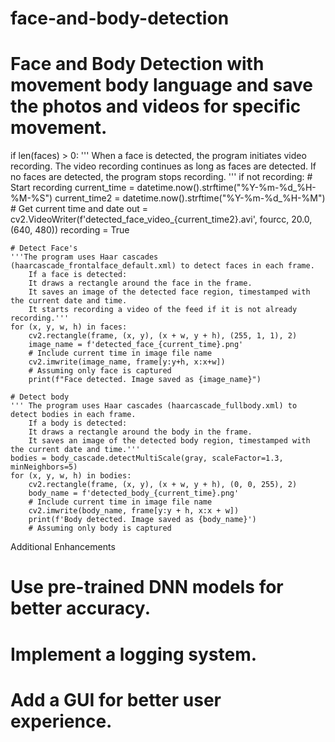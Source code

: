 # face-and-body-detection
# Face and Body Detection with movement body language and save the photos and videos for specific movement.

if len(faces) > 0:
    ''' When a face is detected, the program initiates video recording.
        The video recording continues as long as faces are detected.
        If no faces are detected, the program stops recording. '''
    if not recording:
        # Start recording
        current_time = datetime.now().strftime("%Y-%m-%d_%H-%M-%S")
        current_time2 = datetime.now().strftime("%Y-%m-%d_%H-%M")
        # Get current time and date
        out = cv2.VideoWriter(f'detected_face_video_{current_time2}.avi', fourcc, 20.0, (640, 480))
        recording = True

    # Detect Face's
    '''The program uses Haar cascades (haarcascade_frontalface_default.xml) to detect faces in each frame.
        If a face is detected:
        It draws a rectangle around the face in the frame.
        It saves an image of the detected face region, timestamped with the current date and time.
        It starts recording a video of the feed if it is not already recording.'''
    for (x, y, w, h) in faces:
        cv2.rectangle(frame, (x, y), (x + w, y + h), (255, 1, 1), 2)
        image_name = f'detected_face_{current_time}.png'
        # Include current time in image file name
        cv2.imwrite(image_name, frame[y:y+h, x:x+w])
        # Assuming only face is captured
        print(f"Face detected. Image saved as {image_name}")

    # Detect body
    ''' The program uses Haar cascades (haarcascade_fullbody.xml) to detect bodies in each frame.
        If a body is detected:
        It draws a rectangle around the body in the frame.
        It saves an image of the detected body region, timestamped with the current date and time.'''
    bodies = body_cascade.detectMultiScale(gray, scaleFactor=1.3, minNeighbors=5)
    for (x, y, w, h) in bodies:
        cv2.rectangle(frame, (x, y), (x + w, y + h), (0, 0, 255), 2)
        body_name = f'detected_body_{current_time}.png'
        # Include current time in image file name
        cv2.imwrite(body_name, frame[y:y + h, x:x + w])
        print(f'Body detected. Image saved as {body_name}')
        # Assuming only body is captured

Additional Enhancements
# Use pre-trained DNN models for better accuracy.
# Implement a logging system.
# Add a GUI for better user experience. 
